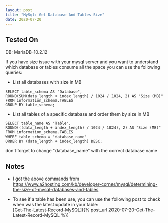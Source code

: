 ```yaml
---
layout: post
title: "MySql: Get Database And Tables Size"
date: 2020-07-20
---
```


## Tested On

DB: MariaDB-10.2.12

If you have size issue with your mysql server and you want to understand which database or tables consume all the space you can use the following queries:

* List all databases with size in MB

```
SELECT table_schema AS "Database",
ROUND(SUM(data_length + index_length) / 1024 / 1024, 2) AS "Size (MB)"
FROM information_schema.TABLES
GROUP BY table_schema;
```

* List all tables of a specific database and order them by size in MB

```
SELECT table_name AS "Table",
ROUND(((data_length + index_length) / 1024 / 1024), 2) AS "Size (MB)"
FROM information_schema.TABLES
WHERE table_schema = "database_name"
ORDER BY (data_length + index_length) DESC;
```

don't forget to change "database_name" with the correct database name

## Notes

* I got the above commands from <https://www.a2hosting.com/kb/developer-corner/mysql/determining-the-size-of-mysql-databases-and-tables>

* To see if a table has been use, you can use the following post to check when was the latest update in your table:  
[Get-The-Latest-Record-MySQL]({% post_url 2020-07-20-Get-The-Latest-Record-MySQL %})
